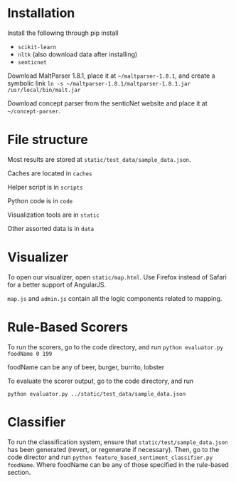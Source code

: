Installation
================================
Install the following through pip install
- ```scikit-learn```
- ```nltk``` (also download data after installing)
- ```senticnet```

Download MaltParser 1.8.1, place it at ```~/maltparser-1.8.1```, and create a symbolic
link ```ln -s ~/maltparser-1.8.1/maltparser-1.8.1.jar /usr/local/bin/malt.jar```

Download concept parser from the senticNet website and place it at ```~/concept-parser```.


File structure
================================
Most results are stored at ```static/test_data/sample_data.json```.

Caches are located in ```caches```

Helper script is in ```scripts```

Python code is in ```code```

Visualization tools are in ```static```

Other assorted data is in ```data```


Visualizer
================================

To open our visualizer, open ```static/map.html```. Use Firefox instead of Safari for a better support of AngularJS.

```map.js``` and ```admin.js``` contain all the logic components related to mapping.


Rule-Based Scorers
================================

To run the scorers, go to the code directory, and run ```python evaluator.py foodName 0 199```

foodName can be any of beer, burger, burrito, lobster

To evaluate the scorer output, go to the code directory, and run
```
python evaluator.py ../static/test_data/sample_data.json
```

Classifier
================================

To run the classification system, ensure that ```static/test/sample_data.json```
has been generated (revert, or regenerate if necessary).  Then, go to the code
director and run ```python feature_based_sentiment_classifier.py foodName```.
Where foodName can be any of those specified in the rule-based section.
